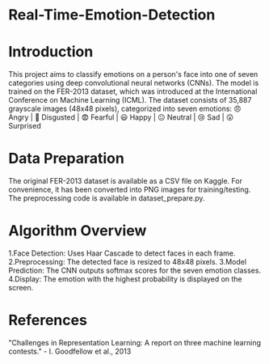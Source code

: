 # Real-Time-Emotion-Detection
# Introduction 
This project aims to classify emotions on a person's face into one of seven categories using deep convolutional neural networks (CNNs). The model is trained on the FER-2013 dataset, which was introduced at the International Conference on Machine Learning (ICML). The dataset consists of 35,887 grayscale images (48x48 pixels), categorized into seven emotions:
😠 Angry | 🤢 Disgusted | 😨 Fearful | 😃 Happy | 😐 Neutral | 😢 Sad | 😲 Surprised


# Data Preparation 
The original FER-2013 dataset is available as a CSV file on Kaggle. For convenience, it has been converted into PNG images for training/testing. The preprocessing code is available in dataset_prepare.py.


# Algorithm Overview
1.Face Detection: Uses Haar Cascade to detect faces in each frame.
2.Preprocessing: The detected face is resized to 48x48 pixels.
3.Model Prediction: The CNN outputs softmax scores for the seven emotion classes.
4.Display: The emotion with the highest probability is displayed on the screen.


# References
"Challenges in Representation Learning: A report on three machine learning contests." - I. Goodfellow et al., 2013


